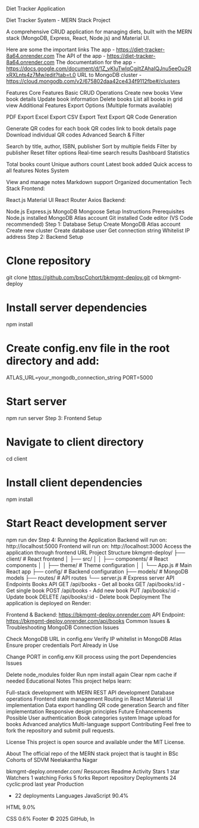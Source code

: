 Diet Tracker Application

Diet Tracker Syatem - MERN Stack Project

A comprehensive CRUD application for managing diets, built with the MERN stack (MongoDB, Express, React, Node.js) and Material UI.

Here are some the important links
The app - https://diet-tracker-8a64.onrender.com
The API of the app - https://diet-tracker-8a64.onrender.com
The documentation for the app -https://docs.google.com/document/d/1Z_vKIuTwIqCgjltZAhaIQJnu5eeOu2RxRXLnts4z7Mw/edit?tab=t.0
URL to MongoDB cluster -https://cloud.mongodb.com/v2/675802daa42ce434f9112fbe#/clusters

Features
Core Features
Basic CRUD Operations
Create new books
View book details
Update book information
Delete books
List all books in grid view
Additional Features
Export Options (Multiple formats available)

PDF Export
Excel Export
CSV Export
Text Export
QR Code Generation

Generate QR codes for each book
QR codes link to book details page
Download individual QR codes
Advanced Search & Filter

Search by title, author, ISBN, publisher
Sort by multiple fields
Filter by publisher
Reset filter options
Real-time search results
Dashboard Statistics

Total books count
Unique authors count
Latest book added
Quick access to all features
Notes System

View and manage notes
Markdown support
Organized documentation
Tech Stack
Frontend:

React.js
Material UI
React Router
Axios
Backend:

Node.js
Express.js
MongoDB
Mongoose
Setup Instructions
Prerequisites
Node.js installed
MongoDB Atlas account
Git installed
Code editor (VS Code recommended)
Step 1: Database Setup
Create MongoDB Atlas account
Create new cluster
Create database user
Get connection string
Whitelist IP address
Step 2: Backend Setup
# Clone repository
git clone https://github.com/bscCohort/bkmgmt-deploy.git
cd bkmgmt-deploy

# Install server dependencies
npm install

# Create config.env file in the root directory and add:
ATLAS_URL=your_mongodb_connection_string
PORT=5000

# Start server
npm run server
Step 3: Frontend Setup
# Navigate to client directory
cd client

# Install client dependencies
npm install

# Start React development server
npm run dev
Step 4: Running the Application
Backend will run on: http://localhost:5000
Frontend will run on: http://localhost:3000
Access the application through frontend URL
Project Structure
bkmgmt-deploy/
├── client/                 # React frontend
│   ├── src/
│   │   ├── components/    # React components
│   │   ├── theme/         # Theme configuration
│   │   └── App.js         # Main React app
├── config/                 # Backend configuration
├── models/                # MongoDB models
├── routes/                # API routes
└── server.js              # Express server
API Endpoints
Books API
GET /api/books - Get all books
GET /api/books/:id - Get single book
POST /api/books - Add new book
PUT /api/books/:id - Update book
DELETE /api/books/:id - Delete book
Deployment
The application is deployed on Render:

Frontend & Backend: https://bkmgmt-deploy.onrender.com
API Endpoint: https://bkmgmt-deploy.onrender.com/api/books
Common Issues & Troubleshooting
MongoDB Connection Issues

Check MongoDB URL in config.env
Verify IP whitelist in MongoDB Atlas
Ensure proper credentials
Port Already in Use

Change PORT in config.env
Kill process using the port
Dependencies Issues

Delete node_modules folder
Run npm install again
Clear npm cache if needed
Educational Notes
This project helps learn:

Full-stack development with MERN
REST API development
Database operations
Frontend state management
Routing in React
Material UI implementation
Data export handling
QR code generation
Search and filter implementation
Responsive design principles
Future Enhancements Possible
User authentication
Book categories system
Image upload for books
Advanced analytics
Multi-language support
Contributing
Feel free to fork the repository and submit pull requests.

License
This project is open source and available under the MIT License.

About
The official repo of the MERN stack project that is taught in BSc Cohorts of SDVM Neelakantha Nagar

bkmgmt-deploy.onrender.com/
Resources
 Readme
 Activity
Stars
 1 star
Watchers
 1 watching
Forks
 5 forks
Report repository
Deployments
24
 cyclic:prod last year
 Production
+ 22 deployments
Languages
JavaScript
90.4%
 
HTML
9.0%
 
CSS
0.6%
Footer
© 2025 GitHub, In

